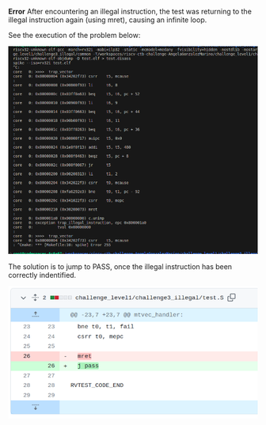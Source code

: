 **Error** After encountering an illegal instruction, the test was returning to the illegal instruction again (using mret), causing an infinite loop.

See the execution of the problem below:

![alt text](ch1-illegal-error-log.png)

The solution is to jump to PASS, once the illegal instruction has been correctly indentified.

![alt text](ch1-illegal-solution.png)